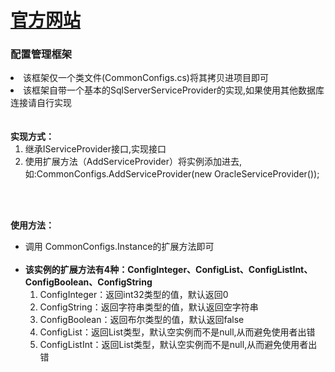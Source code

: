 <h1><a href="http://www.liyang.live/" target="_blank">官方网站</a></h1>


<h3>配置管理框架</h3>
   <li>该框架仅一个类文件(CommonConfigs.cs)将其拷贝进项目即可</li>
   <li>该框架自带一个基本的SqlServerServiceProvider的实现,如果使用其他数据库连接请自行实现<br/><br/><br/>
         <b> 实现方式：</b><br/>
          <ol>
          <li>继承IServiceProvider接口,实现接口</li>
          <li>使用扩展方法（AddServiceProvider）将实例添加进去,如:CommonConfigs.AddServiceProvider(new OracleServiceProvider());</li>
          </ol>
          </li>
   <br/><br/>    

<b>使用方法：</b><br/>
<ul>
   <li>
 调用 CommonConfigs.Instance的扩展方法即可<br/><br/>   </li>
 <li>
 <b>该实例的扩展方法有4种：ConfigInteger、ConfigList、ConfigListInt、ConfigBoolean、ConfigString</b>
 <ol>
 <li>ConfigInteger：返回int32类型的值，默认返回0</li>
 <li>ConfigString：返回字符串类型的值，默认返回空字符串</li>
 <li>ConfigBoolean：返回布尔类型的值，默认返回false</li>
  <li>ConfigList：返回List<string>类型，默认空实例而不是null,从而避免使用者出错</li>
    <li>ConfigListInt：返回List<Int>类型，默认空实例而不是null,从而避免使用者出错</li>
 </ol>
   </li>
</ul>



